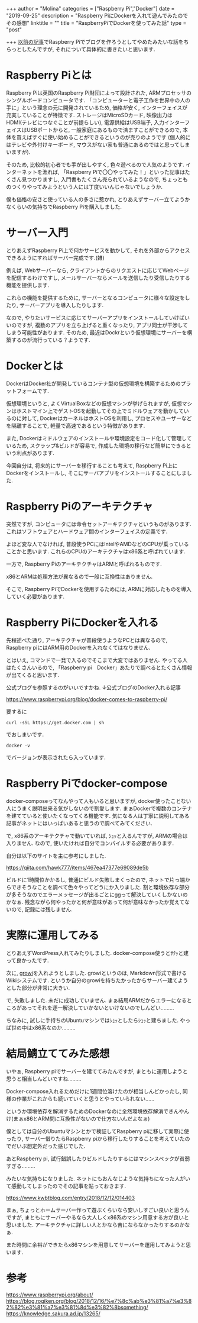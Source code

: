 +++
author = "Molina"
categories = ["Raspberry Pi","Docker"]
date = "2019-09-25"
description = "Raspberry PiにDockerを入れて遊んでみたのでその感想"
linktitle = ""
title = "RaspberryPiでDockerを使ってみた話"
type = "post"

+++
[以前の記事](/blog/my-first-post)でRaspberry Piでブログを作ろうとしてやめたみたいな話をちらっとしたんですが, それについて具体的に書きたいと思います.

# Raspberry Piとは
Raspberry Piは英国のRaspberry Pi財団によって設計された, ARMプロセッサのシングルボードコンピュータです. 「コンピューターと電子工作を世界中の人の手に」という理念の元に開発されているため, 価格が安く, インターフェイスが充実していることが特徴です. ストレージはMicroSDカード, 映像出力はHDMI(テレビにつなぐことが前提らしい), 電源供給はUSB端子, 入力インターフェイスはUSBポートからと, 一般家庭にあるもので済ますことができるので, 本体を買えばすぐに使い始めることができるというのが売りのようです (個人的にはテレビや外付けキーボード, マウスがない家も普通にあるのではと思ってしまいますが). 

そのため, 比較的初心者でも手が出しやすく, 色々遊べるので人気のようです. インターネットを漁れば, 「Raspberry Piで〇〇やってみた！」といった記事はたくさん見つかりますし, 入門書もたくさん売られているようなので, ちょっとものつくりやってみようという人には丁度いいんじゃないでしょうか.

僕も価格の安さと使っている人の多さに惹かれ, とりあえずサーバー立てようかなくらいの気持ちでRaspberry Piを購入しました.

# サーバー入門
とりあえずRaspberry Pi上で何かサービスを動かして, それを外部からアクセスできるようにすればサーバー完成です.(雑)

例えば, Webサーバーなら, クライアントからのリクエストに応じてWebページを配信するわけですし, メールサーバーならメールを送信したり受信したりする機能を提供します.

これらの機能を提供するために, サーバーとなるコンピュータに様々な設定をしたり, サーバーアプリを導入したりします. 

なので, やりたいサービスに応じてサーバーアプリをインストールしていけばいいのですが, 複数のアプリを立ち上げると重くなったり, アプリ同士が干渉してしまう可能性があります. そのため, 最近はDockrという仮想環境にサーバーを構築するのが流行っている？ようです.

# Dockerとは
DockerはDocker社が開発しているコンテナ型の仮想環境を構築するためのプラットフォームです.

仮想環境というと, よくVirtualBoxなどの仮想マシンが挙げられますが, 仮想マシンはホストマイン上でゲストOSを起動してその上でミドルウェアを動かしているのに対して, DockerはカーネルはホストOSを利用し, プロセスやユーザーなどを隔離することで, 軽量で高速であるという特徴があります. 

また, Dockerはミドルウェアのインストールや環境設定をコード化して管理しているため, スクラップ&ビルドが容易で, 作成した環境の移行など簡単にできるという利点があります.

今回自分は, 将来的にサーバーを移行することも考えて, Raspberry Pi上にDockerをインストールし, そこにサーバアプリをインストールすることにしました.

# Raspberry Piのアーキテクチャ
突然ですが, コンピュータには命令セットアーキテクチャというものがあります. これはソフトウェアとハードウェア間のインターフェイスの定義です. 

よほど変な人でなければ, 普段使うPCにはIntelやAMDなどのCPUが乗っていることかと思います. これらのCPUのアーキテクチャはx86系と呼ばれています.

一方で, Raspberry PiのアーキテクチャはARMと呼ばれるものです. 

x86とARMは処理方法が異なるので一般に互換性はありません.

そこで, Raspberry PiでDockerを使用するためには, ARMに対応したものを導入していく必要があります.

# Raspberry PiにDockerを入れる
先程述べた通り, アーキテクチャが普段使うようなPCとは異なるので, Raspberry piにはARM用のDockerを入れなくてはなりません. 

とはいえ, コマンドで一発で入るのでそこまで大変ではありません. やってる人はたくさんいるので, 「Raspberry pi　Docker」あたりで調べるとたくさん情報が出てくると思います.

公式ブログを参照するのがいいですかね. ↓公式ブログのDocker入れる記事

https://www.raspberrypi.org/blog/docker-comes-to-raspberry-pi/

要するに
```
curl -sSL https://get.docker.com | sh
```
でおしまいです. 
```
docker -v
```
でバージョンが表示されたら入っています.

# Raspberry Piでdocker-compose
docker-composeってなんやって人もいると思いますが, docker使ったことない人にうまく説明出来る気がしないので割愛します. まぁDockerで複数のコンテナを建てていると使いたくなってくる機能です. 気になる人は丁寧に説明してある記事がネットにはいっぱいあると思うので調べてみてください.

で, x86系のアーキテクチャで動いていれば, ｼｭｯと入るんですが, ARMの場合は入りません. 
なので, 使いたければ自分でコンパイルする必要があります.

自分は以下のサイトを主に参考にしました.

https://qiita.com/hawk777/items/467ea47377e69089de5b

ビルドに1時間位かかるし, 普通にビルド失敗しまくったので, ネットで片っ端からできそうなことを調べて色々やってどうにか入りました. 割と環境依存な部分が多そうなのでエラーメッセージが出るごとにggって解決していくしかないのかなぁ. 残念ながら何やったかと何が意味があって何が意味なかったか覚えてないので, 記録には残しません. 

# 実際に運用してみる
とりあえずWordPress入れてみたりしました. docker-compose使うとｻｸｯと建って良かったです.

次に, [growi](https://growi.org/)を入れようとしました. growiというのは, Markdown形式で書けるWikiシステムです. というか自分のgrowiを持ちたかったからサーバー建てようとした部分が非常に大きい. 

で, 失敗しました. 未だに成功していません. まぁ結局ARMだからエラーになるところがあってそれを逐一解決していかないといけないのでしんどい………

ちなみに, 試しに手持ちのUbuntuマシンではｼｭｯとしたらｼｭｯと建ちました. やっぱ世の中はx86系なのか………

# 結局鯖立ててみた感想
いやぁ, Raspberry piでサーバーを建ててみたんですが, まともに運用しようと思うと相当しんどいですね………

Docker-compose入れるためだけに1週間位溶けたのが相当しんどかったし, 同様の作業がこれからも続いていくと思うとやっていられない……

というか環境依存を解消するためのDockerなのに全然環境依存解消できんやんけ(まぁx86とARM間に互換性がないので仕方ないんだよなぁ)

僕としては自分のUbuntuマシンとかで検証してRaspberry piに移して実際に使ったり, サーバー借りたらRaspberry piから移行したりすることを考えていたのでだいぶ想定外だった感じでした.

あとRaspberry pi, 試行錯誤したりビルドしたりするにはマシンスペックが貧弱すぎる………

みたいな気持ちになりました. ネットにもおんなじような気持ちになった人がいて感動してしまったのでその記事を貼っておきます.

https://www.kwbtblog.com/entry/2018/12/12/014403

まぁ, ちょっとホームサーバー作って遊ぶくらいなら安いしすごい良いと思うんですが, まともにサーバーやるなら大人しくx86系のマシン用意する方が良いと思いました. アーキテクチャに詳しい人とかなら苦にならなかったりするのかなぁ.

また時間に余裕ができたらx86マシンを用意してサーバーを運用してみようと思います.

# 参考
https://www.raspberrypi.org/about/
https://blog.rogiken.org/blog/2018/12/16/%e7%8c%ab%e3%81%a7%e3%82%82%e3%81%a7%e3%81%8d%e3%82%8bsomething/
https://knowledge.sakura.ad.jp/13265/